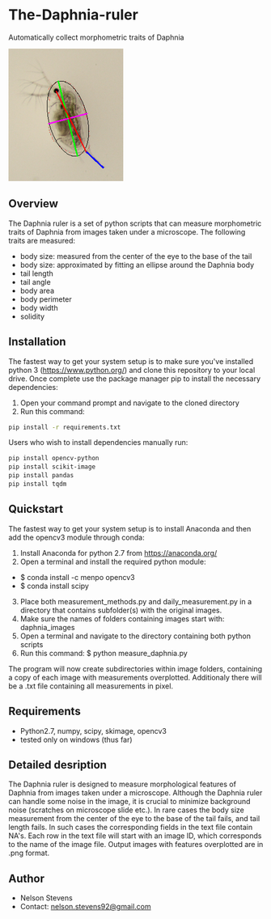 # The-Daphnia-ruler
Automatically collect morphometric traits of Daphnia

![](images/final_product_fin.jpg)
## Overview
The Daphnia ruler is a set of python scripts that can measure morphometric traits of Daphnia
from images taken under a microscope. The following traits are measured:
* body size: measured from the center of the eye to the base of the tail
* body size: approximated by fitting an ellipse around the Daphnia body
* tail length
* tail angle
* body area
* body perimeter
* body width
* solidity

## Installation
The fastest way to get your system setup is to make sure you've installed python 3 (https://www.python.org/) and clone this repository to your local drive.
Once complete use the package manager pip to install the necessary dependencies:
1. Open your command prompt and navigate to the cloned directory
2. Run this command: 
```bash
pip install -r requirements.txt
```
Users who wish to install dependencies manually run:
```bash
pip install opencv-python
pip install scikit-image
pip install pandas
pip install tqdm
```
## Quickstart
The fastest way to get your system setup is to install Anaconda 
and then add the opencv3 module through conda:

1. Install Anaconda for python 2.7 from https://anaconda.org/
2. Open a terminal and install the required python module: 
* $ conda install -c menpo opencv3
* $ conda install scipy
3. Place both measurement_methods.py and daily_measurement.py in a directory that contains subfolder(s)
with the original images.
4. Make sure the names of folders containing images start with: daphnia_images
5. Open a terminal and navigate to the directory containing both python scripts
6. Run this command: $ python measure_daphnia.py

The program will now create subdirectories within image folders, containing a copy of each image with
measurements overplotted. Additionaly there will be a .txt file containing all measurements in pixel.

## Requirements
* Python2.7, numpy, scipy, skimage, opencv3
* tested only on windows (thus far)

## Detailed desription
The Daphnia ruler is designed to measure morphological features of Daphnia from images taken under
a microscope. Although the Daphnia ruler can handle some noise in the image, it is crucial to
minimize background noise (scratches on microscope slide etc.). In rare cases the body size measurement
from the center of the eye to the base of the tail fails, and tail length fails.
In such cases the corresponding fields in the text file contain NA's. Each row in the text file will
start with an image ID, which corresponds to the name of the image file. Output images with features
overplotted are in .png format.

## Author
* Nelson Stevens
* Contact: nelson.stevens92@gmail.com
